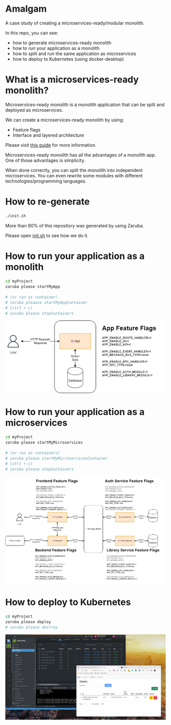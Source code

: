 # Amalgam

A case study of creating a microservices-ready/modular monolith.

In this repo, you can see:

- how to generate microservices-ready monolith
- how to run your application as a monolith
- how to split and run the same application as microservices
- how to deploy to Kubernetes (using docker-desktop)

# What is a microservices-ready monolith?

Microservices-ready monolith is a monolith application that can be split and deployed as microservices.

We can create a microservices-ready monolith by using:

- Feature flags
- Interface and layered architecture

Please visit [this guide](myProject/myApp/_docs/README.md) for more information.

Microservices-ready monolith has all the advantages of a monolith app. One of those advantages is simplicity.

When done correctly, you can split the monolith into independent microservices. You can even rewrite some modules with different technologies/programming languages.

# How to re-generate

```bash
./init.sh
```

More than 90% of this repository was generated by using Zaruba.

Please open [init.sh](init.sh) to see how we do it.

# How to run your application as a monolith

```bash
cd myProject
zaruba please startMyApp

# (or run as container)
# zaruba pleaase startMyAppContainer
# (ctrl + c)
# zaruba please stopContainers
```

![monolith mode](myProject/myApp/_docs/motivation-and-architecture/images/fastApp-monolith.png)

# How to run your application as a microservices

```bash
cd myProject
zaruba please startMyMicroservices

# (or run as containers)
# zaruba please startMyMicroservicesContainer
# (ctrl + c)
# zaruba please stopContainers
```

![monolith mode](myProject/myApp/_docs/motivation-and-architecture/images/fastApp-microservices.png)


# How to deploy to Kubernetes

```bash
cd myProject
zaruba please deploy
# zaruba please destroy
```

![on kubernetes](images/on-kubernetes.png)

